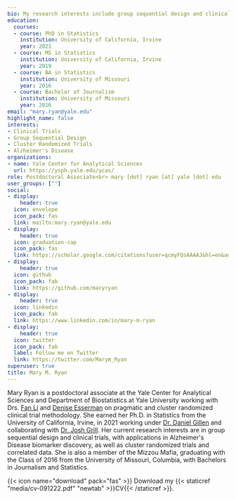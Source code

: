 ```yaml
---
bio: My research interests include group sequential design and clinical trials, with applications in Alzheimer's Disease biomarker discovery, as well as cluster randomized trials.
education:
  courses:
  - course: PhD in Statistics
    institution: University of California, Irvine
    year: 2021
  - course: MS in Statistics
    institution: University of California, Irvine
    year: 2019
  - course: BA in Statistics
    institution: University of Missouri
    year: 2016
  - course: Bachelor of Journalism
    institution: University of Missouri
    year: 2016
email: "mary.ryan@yale.edu"
highlight_name: false
interests:
- Clinical Trials
- Group Sequential Design
- Cluster Randomized Trials
- Alzheimer's Disease
organizations:
- name: Yale Center for Analytical Sciences
  url: https://ysph.yale.edu/ycas/
role: Postdoctoral Associate<br> mary [dot] ryan [at] yale [dot] edu
user_groups: [""]
social:
- display:
    header: true
  icon: envelope
  icon_pack: fas
  link: mailto:mary.ryan@yale.edu
- display:
    header: true
  icon: graduation-cap
  icon_pack: fas
  link: https://scholar.google.com/citations?user=qcmyFQsAAAAJ&hl=en&authuser=1
- display:
    header: true
  icon: github
  icon_pack: fab
  link: https://github.com/maryryan
- display:
    header: true
  icon: linkedin
  icon_pack: fab
  link: https://www.linkedin.com/in/mary-m-ryan
- display:
    header: true
  icon: twitter
  icon_pack: fab
  label: Follow me on Twitter
  link: https://twitter.com/Marym_Ryan
superuser: true
title: Mary M. Ryan
---
```


Mary Ryan is a postdoctoral associate at the Yale Center for Analytical Sciences and Department of Biostatistics at Yale University working with Drs. [Fan Li](https://campuspress.yale.edu/fl426/) and [Denise Esserman](https://ysph.yale.edu/profile/denise_esserman/) on pragmatic and cluster randomized clinical trial methodology. She earned her Ph.D. in Statistics from the University of California, Irvine, in 2021 working under [Dr. Daniel Gillen](https://www.ics.uci.edu/~dgillen/) and collaborating with [Dr. Josh Grill](https://www.faculty.uci.edu/profile.cfm?faculty_id=6201). Her current research interests are in group sequential design and clinical trials, with applications in Alzheimer's Disease biomarker discovery, as well as cluster randomized trials and correlated data. She is also a member of the Mizzou Mafia, graduating with the Class of 2016 from the University of Missouri, Columbia, with Bachelors in Journalism and Statistics.

{{< icon name="download" pack="fas" >}} Download my {{< staticref "media/cv-091222.pdf" "newtab" >}}CV{{< /staticref >}}.
